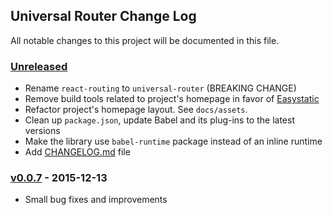 ## Universal Router Change Log

All notable changes to this project will be documented in this file.

### [Unreleased][unreleased]

- Rename `react-routing` to `universal-router` (BREAKING CHANGE)
- Remove build tools related to project's homepage in favor of [Easystatic](https://easystatic.com)
- Refactor project's homepage layout. See `docs/assets`.
- Clean up `package.json`, update Babel and its plug-ins to the latest versions
- Make the library use `babel-runtime` package instead of an inline runtime
- Add [CHANGELOG.md](CHANGELOG.md) file

### [v0.0.7] - 2015-12-13

- Small bug fixes and improvements

[unreleased]: https://github.com/kriasoft/react-starter-kit/compare/v0.0.7...HEAD
[v0.0.7]: https://github.com/kriasoft/react-starter-kit/compare/v0.0.6...v0.0.7
